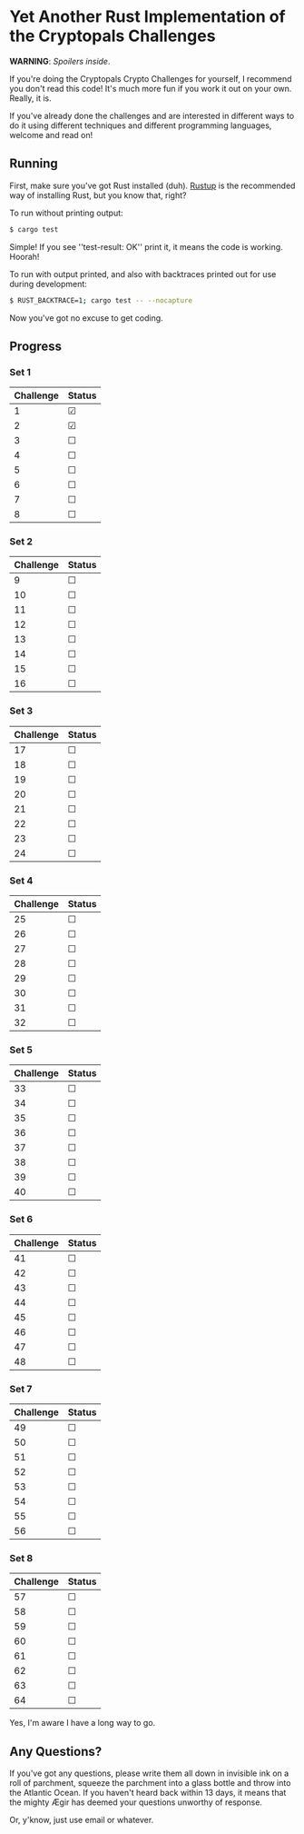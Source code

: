 # Yet Another Rust Implementation of the Cryptopals Challenges

**WARNING**: *Spoilers inside*.

If you're doing the Cryptopals Crypto Challenges for yourself, I recommend you don't read this code! It's much more fun if you work it out on your own. Really, it is.

If you've already done the challenges and are interested in different ways to do it using different techniques and different programming languages, welcome and read on!

## Running

First, make sure you've got Rust installed (duh). [Rustup](https://www.rustup.rs) is the recommended way of installing Rust, but you know that, right?

To run without printing output:

```sh
$ cargo test
```

Simple! If you see ''test-result: OK'' print it, it means the code is working. Hoorah!

To run with output printed, and also with backtraces printed out for use during development:

```sh
$ RUST_BACKTRACE=1; cargo test -- --nocapture
```

Now you've got no excuse to get coding.

## Progress

### Set 1

| Challenge | Status |
| --------- | ------ |
| 1         | ☑      |
| 2         | ☑      |
| 3         | ☐      |
| 4         | ☐      |
| 5         | ☐      |
| 6         | ☐      |
| 7         | ☐      |
| 8         | ☐      |

### Set 2

| Challenge | Status |
| --------- | ------ |
| 9         | ☐      |
| 10        | ☐      |
| 11        | ☐      |
| 12        | ☐      |
| 13        | ☐      |
| 14        | ☐      |
| 15        | ☐      |
| 16        | ☐      |

### Set 3

| Challenge | Status |
| --------- | ------ |
| 17        | ☐      |
| 18        | ☐      |
| 19        | ☐      |
| 20        | ☐      |
| 21        | ☐      |
| 22        | ☐      |
| 23        | ☐      |
| 24        | ☐      |

### Set 4

| Challenge | Status |
| --------- | ------ |
| 25        | ☐      |
| 26        | ☐      |
| 27        | ☐      |
| 28        | ☐      |
| 29        | ☐      |
| 30        | ☐      |
| 31        | ☐      |
| 32        | ☐      |

### Set 5

| Challenge | Status |
| --------- | ------ |
| 33        | ☐      |
| 34        | ☐      |
| 35        | ☐      |
| 36        | ☐      |
| 37        | ☐      |
| 38        | ☐      |
| 39        | ☐      |
| 40        | ☐      |

### Set 6

| Challenge | Status |
| --------- | ------ |
| 41        | ☐      |
| 42        | ☐      |
| 43        | ☐      |
| 44        | ☐      |
| 45        | ☐      |
| 46        | ☐      |
| 47        | ☐      |
| 48        | ☐      |

### Set 7

| Challenge | Status |
| --------- | ------ |
| 49        | ☐      |
| 50        | ☐      |
| 51        | ☐      |
| 52        | ☐      |
| 53        | ☐      |
| 54        | ☐      |
| 55        | ☐      |
| 56        | ☐      |

### Set 8

| Challenge | Status |
| --------- | ------ |
| 57        | ☐      |
| 58        | ☐      |
| 59        | ☐      |
| 60        | ☐      |
| 61        | ☐      |
| 62        | ☐      |
| 63        | ☐      |
| 64        | ☐      |

Yes, I'm aware I have a long way to go.

## Any Questions?

If you've got any questions, please write them all down in invisible ink on a roll of parchment, squeeze the parchment into a glass bottle and throw into the Atlantic Ocean. If you haven't heard back within 13 days, it means that the mighty Ægir has deemed your questions unworthy of response.

Or, y'know, just use email or whatever.

